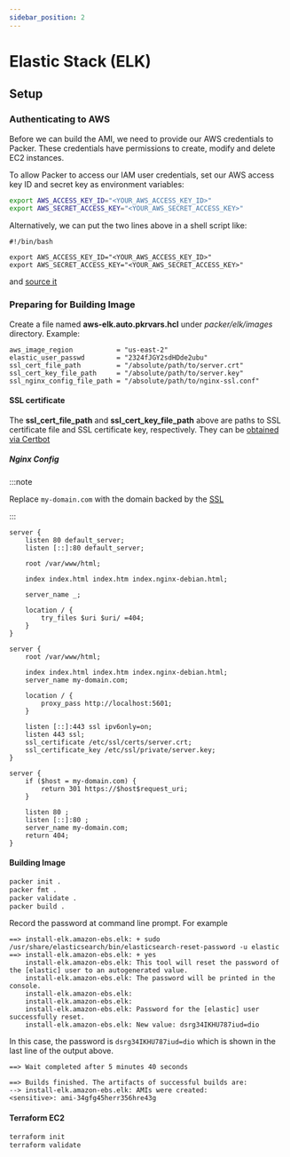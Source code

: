 ```yaml
---
sidebar_position: 2
---
```


Elastic Stack (ELK)
===================

Setup
-----

### Authenticating to AWS

Before we can build the AMI, we need to provide our AWS credentials to Packer. These credentials have permissions to
create, modify and delete EC2 instances.

To allow Packer to access our IAM user credentials, set our AWS access key ID and secret key as environment variables:

```bash
export AWS_ACCESS_KEY_ID="<YOUR_AWS_ACCESS_KEY_ID>"
export AWS_SECRET_ACCESS_KEY="<YOUR_AWS_SECRET_ACCESS_KEY>"
```

Alternatively, we can put the two lines above in a shell script like:

```shell
#!/bin/bash

export AWS_ACCESS_KEY_ID="<YOUR_AWS_ACCESS_KEY_ID>"
export AWS_SECRET_ACCESS_KEY="<YOUR_AWS_SECRET_ACCESS_KEY>"
```

and [source it](https://serverfault.com/a/336282)

### Preparing for Building Image

Create a file named **aws-elk.auto.pkrvars.hcl** under _packer/elk/images_ directory. Example:

```hcl
aws_image_region           = "us-east-2"
elastic_user_passwd        = "2324fJGY2sdHDde2ubu"
ssl_cert_file_path         = "/absolute/path/to/server.crt"
ssl_cert_key_file_path     = "/absolute/path/to/server.key"
ssl_nginx_config_file_path = "/absolute/path/to/nginx-ssl.conf"
```

#### SSL certificate

The **ssl_cert_file_path** and **ssl_cert_key_file_path** above are paths to SSL certificate file and SSL certificate
key, respectively. They can be [obtained via Certbot](https://qubitpi.github.io/aergia/blog/certbot)

##### Nginx Config

:::note

Replace `my-domain.com` with the domain backed by the [SSL](#ssl-certificate)

:::

```text
server {
	listen 80 default_server;
	listen [::]:80 default_server;

	root /var/www/html;

	index index.html index.htm index.nginx-debian.html;

	server_name _;

	location / {
		try_files $uri $uri/ =404;
	}
}

server {
	root /var/www/html;

	index index.html index.htm index.nginx-debian.html;
    server_name my-domain.com;

	location / {
		proxy_pass http://localhost:5601;
	}

    listen [::]:443 ssl ipv6only=on;
    listen 443 ssl;
    ssl_certificate /etc/ssl/certs/server.crt;
    ssl_certificate_key /etc/ssl/private/server.key;
}

server {
    if ($host = my-domain.com) {
        return 301 https://$host$request_uri;
    }

	listen 80 ;
	listen [::]:80 ;
    server_name my-domain.com;
    return 404;
}
```

#### Building Image

```bash
packer init .
packer fmt .
packer validate .
packer build .
```

Record the password at command line prompt. For example

```shell
==> install-elk.amazon-ebs.elk: + sudo /usr/share/elasticsearch/bin/elasticsearch-reset-password -u elastic
==> install-elk.amazon-ebs.elk: + yes
    install-elk.amazon-ebs.elk: This tool will reset the password of the [elastic] user to an autogenerated value.
    install-elk.amazon-ebs.elk: The password will be printed in the console.
    install-elk.amazon-ebs.elk:
    install-elk.amazon-ebs.elk:
    install-elk.amazon-ebs.elk: Password for the [elastic] user successfully reset.
    install-elk.amazon-ebs.elk: New value: dsrg34IKHU787iud=dio
```

In this case, the password is `dsrg34IKHU787iud=dio` which is shown in the last line of the output above.


```shell
==> Wait completed after 5 minutes 40 seconds

==> Builds finished. The artifacts of successful builds are:
--> install-elk.amazon-ebs.elk: AMIs were created:
<sensitive>: ami-34gfg45herr356hre43g
```

#### Terraform EC2

```bash
terraform init
terraform validate

```